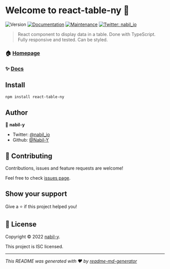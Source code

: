 # Welcome to react-table-ny 👋

![Version](https://img.shields.io/badge/version-1.0.0-blue.svg?cacheSeconds=2592000)
[![Documentation](https://img.shields.io/badge/documentation-yes-brightgreen.svg)](https://github.com/Nabil-Y/react-table-ny#readme)
[![Maintenance](https://img.shields.io/badge/Maintained%3F-yes-green.svg)](https://github.com/Nabil-Y/react-table-ny/graphs/commit-activity)
[![Twitter: nabil_io](https://img.shields.io/twitter/follow/nabil_io.svg?style=social)](https://twitter.com/nabil_io)

> React component to display data in a table. Done with TypeScript. Fully responsive and tested. Can be styled.

### 🏠 [Homepage](https://github.com/Nabil-Y/react-table-ny)

### ✨ [Docs](react-table-ny-docs.vercel.app)

## Install

```sh
npm install react-table-ny
```

## Author

👤 **nabil-y**

- Twitter: [@nabil_io](https://twitter.com/nabil_io)
- Github: [@Nabil-Y](https://github.com/Nabil-Y)

## 🤝 Contributing

Contributions, issues and feature requests are welcome!

Feel free to check [issues page](https://github.com/Nabil-Y/react-table-ny/issues).

## Show your support

Give a ⭐️ if this project helped you!

## 📝 License

Copyright © 2022 [nabil-y](https://github.com/Nabil-Y).

This project is ISC licensed.

---

_This README was generated with ❤️ by [readme-md-generator](https://github.com/kefranabg/readme-md-generator)_
